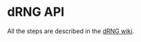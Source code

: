 # dRNG API

All the steps are described in the [dRNG wiki](https://github.com/iotaledger/drng/wiki).